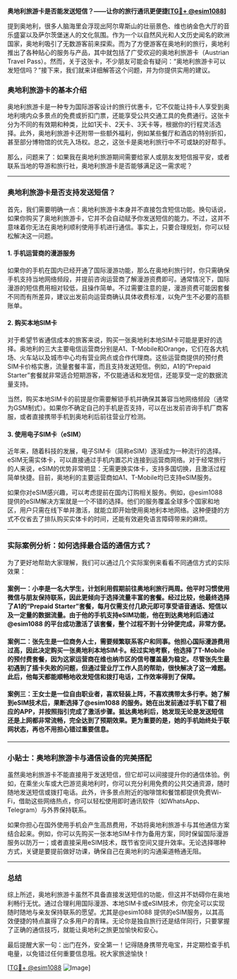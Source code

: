 **奥地利旅游卡是否能发送短信？——让你的旅行通讯更便捷[[TG💪+ @esim1088](https://t.me/s/esim1088)]**

提到奥地利，很多人脑海里会浮现出阿尔卑斯山的壮丽景色、维也纳金色大厅的音乐盛宴以及萨尔茨堡迷人的文化氛围。作为一个以自然风光和人文历史闻名的欧洲国家，奥地利吸引了无数游客前来探索。而为了方便游客在奥地利的旅行，奥地利推出了各种贴心的服务与产品，其中就包括了广受欢迎的奥地利旅游卡（Austrian Travel Pass）。然而，关于这张卡，不少朋友可能会有疑问：“奥地利旅游卡可以发短信吗？”接下来，我们就来详细解答这个问题，并为你提供实用的建议。

### 奥地利旅游卡的基本介绍

奥地利旅游卡是一种专为国际游客设计的旅行优惠卡，它不仅能让持卡人享受到奥地利境内众多景点的免费或折扣门票，还能享受公共交通工具的免费通行。这张卡分为不同的有效期和种类，比如1天卡、2天卡、3天卡等，根据你的行程灵活选择。此外，奥地利旅游卡还附带一些额外福利，例如某些餐厅和酒店的特别折扣，甚至部分博物馆的优先入场权。总之，这张卡是奥地利旅行中不可或缺的好帮手。

那么，问题来了：如果我在奥地利旅游期间需要给家人或朋友发短信报平安，或者联系当地的导游和旅行社，奥地利旅游卡是否能够满足这一需求呢？

---

### 奥地利旅游卡是否支持发送短信？

首先，我们需要明确一点：奥地利旅游卡本身并不直接包含短信功能。换句话说，如果你购买了奥地利旅游卡，它并不会自动赋予你发送短信的能力。不过，这并不意味着你无法在奥地利顺利使用手机进行通信。事实上，只要合理规划，你可以轻松解决这一问题。

#### 1. **手机运营商的漫游服务**
如果你的手机在国内已经开通了国际漫游功能，那么在奥地利旅行时，你只需确保手机支持当地网络频段，并提前咨询运营商了解漫游资费即可。通常情况下，国际漫游的短信费用相对较低，且操作简单。不过需要注意的是，漫游资费可能因套餐不同而有所差异，建议出发前向运营商确认具体收费标准，以免产生不必要的高额账单。

#### 2. **购买本地SIM卡**
对于希望节省通信成本的旅客来说，购买一张奥地利本地SIM卡可能是更好的选择。奥地利的三大主要电信运营商分别是A1、T-Mobile和Orange，它们在各大机场、火车站以及城市中心均有营业网点或合作代理商。这些运营商提供的预付费SIM卡价格实惠，流量套餐丰富，而且支持发送短信。例如，A1的“Prepaid Starter”套餐就非常适合短期游客，不仅能通话和发短信，还能享受一定的数据流量支持。

当然，购买本地SIM卡的前提是你需要解锁手机并确保其兼容当地网络频段（通常为GSM制式）。如果你不确定自己的手机是否支持，可以在出发前咨询手机厂商客服，或者直接携带手机到奥地利后前往营业厅检测。

#### 3. **使用电子SIM卡（eSIM）**
近年来，随着科技的发展，电子SIM卡（简称eSIM）逐渐成为一种流行的选择。eSIM无需实体卡，可以直接通过手机内置芯片连接到运营商网络。对于经常旅行的人来说，eSIM的优势非常明显：无需更换实体卡，支持多国切换，且激活过程简单快捷。目前，奥地利的主要运营商如A1、T-Mobile均已支持eSIM服务。

如果你对eSIM感兴趣，可以考虑提前在国内订购相关服务。例如，@esim1088 提供的eSIM解决方案就是一个不错的选择。他们的服务覆盖全球多个国家和地区，用户只需在线下单并激活，就能立即开始使用奥地利本地网络。这种便捷的方式不仅省去了排队购买实体卡的时间，还能有效避免语言障碍带来的麻烦。

---

### 实际案例分析：如何选择最合适的通信方式？

为了更好地帮助大家理解，我们可以通过几个实际案例来看看不同通信方式的实际效果：

#### 案例一：小李是一名大学生，计划利用假期前往奥地利旅行两周。他平时习惯使用微信与朋友保持联系，因此更倾向于选择流量丰富的套餐。经过比较，他最终选择了A1的“Prepaid Starter”套餐，每月仅需支付几欧元即可享受语音通话、短信以及一定量的数据流量。由于他的手机支持eSIM功能，他在到达奥地利后通过@esim1088 的平台成功激活了该套餐，整个过程不到十分钟便完成，非常方便。

#### 案例二：张先生是一位商务人士，需要频繁联系客户和同事。他担心国际漫游费用过高，因此决定购买一张奥地利本地SIM卡。经过实地考察，他选择了T-Mobile的预付费套餐，因为这家运营商在维也纳市区的信号覆盖最为稳定。尽管张先生最初遇到了插卡失败的问题，但通过营业厅工作人员的帮助，很快解决了这一难题。此后，他每天都能顺畅地收发短信和拨打电话，工作效率得到了保障。

#### 案例三：王女士是一位自由职业者，喜欢轻装上阵，不喜欢携带太多行李。她了解到eSIM技术后，果断选择了@esim1088 的服务。她在出发前通过手机下载了相应的APP，并按照指引完成了激活步骤。抵达奥地利后，她发现无论是发送短信还是上网都非常流畅，完全达到了预期效果。更为重要的是，她的手机始终处于联网状态，再也不用担心错过重要信息。

---

### 小贴士：奥地利旅游卡与通信设备的完美搭配

虽然奥地利旅游卡不能直接用于发送短信，但它却可以间接提升你的通信体验。例如，在乘坐火车或大巴游览奥地利时，你可以充分利用免费的公共交通资源，随时随地发送短信或拨打电话。此外，许多景点附近的咖啡馆和餐馆都提供免费Wi-Fi，借助这些网络热点，你可以轻松使用即时通讯软件（如WhatsApp、Telegram）与外界保持联系。

如果你担心在国外使用手机会产生高昂费用，不妨将奥地利旅游卡与其他通信方案结合起来。例如，你可以先购买一张本地SIM卡作为备用方案，同时保留国际漫游服务以防万一；或者直接采用eSIM技术，既节省空间又提升效率。无论选择哪种方式，关键是要提前做好功课，确保自己在奥地利的沟通渠道畅通无阻。

---

### 总结

综上所述，奥地利旅游卡虽然不具备直接发送短信的功能，但这并不妨碍你在奥地利畅行无忧。通过合理利用国际漫游、本地SIM卡或eSIM技术，你完全可以实现随时随地与亲友保持联系的愿望。尤其是@esim1088 提供的eSIM服务，以其高效便捷的特点赢得了众多用户的青睐。无论你是独自旅行还是结伴同行，只要掌握了正确的通信技巧，就能让奥地利之旅更加愉快和安心。

最后提醒大家一句：出门在外，安全第一！记得随身携带充电宝，并定期检查手机电量，以免错过任何重要信息哦。祝大家旅途愉快！

[[TG💪+ @esim1088](https://t.me/s/esim1088) ![Image](https://i.postimg.cc/4NQfJmqS/Snipaste-2025-05-13-00-14-12.png)]